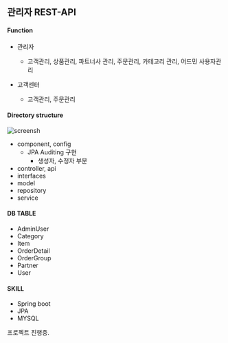 ## 관리자 REST-API


#### Function
 - 관리자
    - 고객관리, 상품관리, 파트너사 관리, 주문관리, 카테고리 관리, 어드민 사용자관리

 - 고객센터
    - 고객관리, 주문관리
 #### Directory structure               
![screensh](/Users/macbook/Downloads/img/pjt.png)
 - component, config 
    - JPA Auditing 구현 
        - 생성자, 수정자 부분
 - controller, api
 - interfaces
 - model
 - repository
 - service

#### DB TABLE
 - AdminUser
 - Category
 - Item
 - OrderDetail
 - OrderGroup
 - Partner
 - User



 #### SKILL
 - Spring boot
 - JPA
 - MYSQL




프로젝트 진행중.